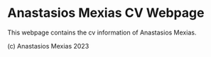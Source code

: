 # Anastasios Mexias CV Webpage

This webpage contains the cv information of Anastasios Mexias. 

(c) Anastasios Mexias 2023
